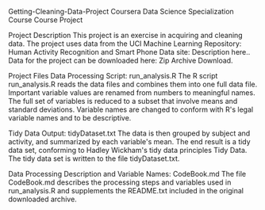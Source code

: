 Getting-Cleaning-Data-Project
Coursera Data Science Specialization Course Course Project

Project Description
This project is an exercise in acquiring and cleaning data. The project uses data from the UCI Machine Learning Repository: Human Activity Recognition and Smart Phone Data site: Description here.. Data for the project can be downloaded here: Zip Archive Download.

Project Files
Data Processing Script: run_analysis.R
The R script run_analysis.R reads the data files and combines them into one full data file. Important variable values are renamed from numbers to meaningful names. The full set of variables is reduced to a subset that involve means and standard deviations. Variable names are changed to conform with R's legal variable names and to be descriptive.

Tidy Data Output: tidyDataset.txt
The data is then grouped by subject and activity, and summarized by each variable's mean. The end result is a tidy data set, conforming to Hadley Wickham's tidy data principles Tidy Data. The tidy data set is written to the file tidyDataset.txt.

Data Processing Description and Variable Names: CodeBook.md
The file CodeBook.md describes the processing steps and variables used in run_analysis.R and supplements the README.txt included in the original downloaded archive.
